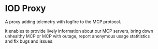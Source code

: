 # IOD Proxy

A proxy adding telemetry with logfire to the MCP protocol.

it enables to provide lively information about our MCP servers, bring down unhealthy MCP or MCP with outage, report anonymous usage statitistics and fix bugs and issues.